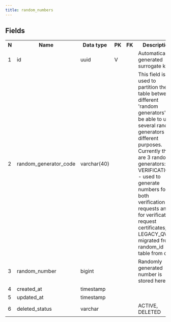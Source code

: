 ```yaml
---
title: random_numbers 
---
```


## Fields

<table style="width: 100%">
    <colgroup>
       <col span="1" style="width: 3%;"/>
       <col span="1" style="width: 12%;"/>
       <col span="1" style="width: 10%;"/>
       <col span="1" style="width: 3%;"/>
       <col span="1" style="width: 12%;"/>
       <col span="1" style="width: 60%;"/>
    </colgroup>
  <tr>
    <th>N</th>
    <th>Name</th>
    <th>Data type</th>
    <th>PK</th>
    <th>FK</th>
    <th>Description</th>
  </tr>
<tr><td>1</td><td>id</td><td>uuid</td><td>V</td><td></td><td>Automatically generated surrogate key</td></tr>
<tr><td>2</td><td>random_generator_code</td><td>varchar(40)</td><td></td><td></td><td>This field is used to partition the table between different 'random generators' to be able to use several random generators for different purposes. Currently there are 3 random generators: VERIFICATIONS - used to generate numbers for both verification requests and for verification request certificates; LEGACY_QVP - migrated from random_id table from qvp.</td></tr>
<tr><td>3</td><td>random_number</td><td>bigint</td><td></td><td></td><td>Randomly generated number is stored here.</td></tr>
<tr><td>4</td><td>created_at</td><td>timestamp</td><td></td><td></td><td></td></tr>
<tr><td>5</td><td>updated_at</td><td>timestamp</td><td></td><td></td><td></td></tr>
<tr><td>6</td><td>deleted_status</td><td>varchar</td><td></td><td></td><td>ACTIVE, DELETED</td></tr>

</table>
